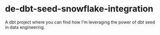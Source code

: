 # de-dbt-seed-snowflake-integration
A dbt project where you can find how I'm leveraging the power of dbt seed in data engineering.
